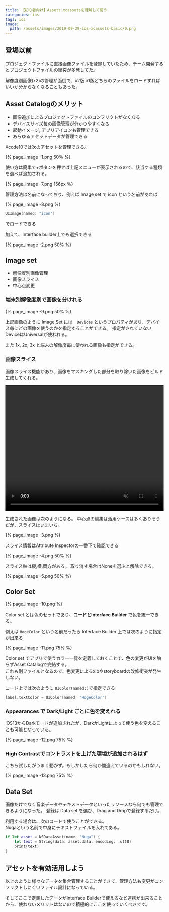 ```yaml
---
title: 【初心者向け】Assets.xcassetsを理解して使う
categories: ios
tags: ios
image:
  path: /assets/images/2019-09-29-ios-xcassets-basic/0.png
---
```


## 登場以前
プロジェクトファイルに直接画像ファイルを登録していたため、チーム開発するとプロジェクトファイルの衝突が多発してた。

解像度別画像(x2)の管理が面倒で、x2版 x1版どちらのファイルをロードすればいいか分からなくなることもあった。

## Asset Catalogのメリット
- 画像追加によるプロジェクトファイルのコンフリクトがなくなる
- デバイスサイズ毎の画像管理が分かりやすくなる
- 起動イメージ, アプリアイコンも管理できる
- あらゆるアセットデータが管理できる

Xcode10では次のアセットを管理できる。

{% page_image -1.png 50% %}

使い方は簡単で+ボタンを押せば上記メニューが表示されるので、該当する種類を選べば追加される。

{% page_image -7.png 156px %}


管理方法は名前になっており、例えば Image set で icon という名前があれば

{% page_image -8.png %}

```swift
UIImage(named: "icon")
```
でロードできる

加えて、Interface builder上でも選択できる

{% page_image -2.png 50% %}

## Image set
- 解像度別画像管理
- 画像スライス
- 中心点変更

### 端末別解像度別で画像を分けれる

{% page_image -9.png 50% %}

上記画像のように Image Set には　`Devices` というプロパティがあり、デバイス毎にどの画像を使うのかを指定することができる。
指定がされていないDeviceはUniversalが使われる。

また 1x, 2x, 3x と端末の解像度毎に使われる画像も指定ができる。

### 画像スライス

画像スライス機能があり、画像をマスキングした部分を取り除いた画像をビルド生成してくれる。

<video autoplay loop muted playsinline src="/assets/videos/2019-09-29-ios-xcassets-basic-1.mp4" width="100%" height="400px"></video>

生成された画像は次のようになる。 中心点の編集は活用ケースは多くありそうだが、スライスはいまいち。

{% page_image -3.png %}

スライス情報はAttribute Inspectorの一番下で確認できる

{% page_image -4.png 50% %}

スライス軸は縦,横,両方がある。
取り消す場合はNoneを選ぶと解除できる。

{% page_image -5.png 50% %}

## Color Set

{% page_image -10.png %}

Color set とは色のセットであり、**コードとInterface Builder** で色を統一できる。  

例えば `HogeColor` という名前だったら Interface Builder 上では次のように指定が出来る

{% page_image -11.png 75% %}

Color set でアプリで使うカラー一覧を定義しておくことで、色の変更がUIを触らずAsset Catalogで完結する。  
これも別ファイルとなるので、色変更によるxibやstoryboardの改修衝突が発生しない。

コード上では次のように `UIColor(named:)`で指定できる
```swift
label.textColor = UIColor(named: "HogeColor")
```

### Appearances で Dark/Light ごとに色を変えれる

iOS13からDarkモードが追加されたが、DarkかLightによって使う色を変えることも可能となっている。


{% page_image -12.png 75% %}


### High Contrastでコントラストを上げた環境が追加されるはず

こちら試したがうまく動かず。もしかしたら何か間違えているのかもしれない。

{% page_image -13.png 75% %}

## Data Set

画像だけでなく音楽データやテキストデータといったリソースなら何でも管理できるようになった。
登録は Data set を選び、Drag and Dropで登録するだけ。

利用する場合は、次のコードで使うことができる。  
Nugaという名前で中身にテキストファイルを入れてある。
```swift
if let asset = NSDataAsset(name: "Nuga") {
    let text = String(data: asset.data, encoding: .utf8)
    print(text)
}
```


## アセットを有効活用しよう

以上のように様々なデータを集合管理することができて、管理方法も変更がコンフリクトしにくいファイル設計になっている。

そしてここで定義したデータがInterface Builderで使えるなど連携が出来ることから、使わないメリットはないので積極的にここを使っていくべきです。
